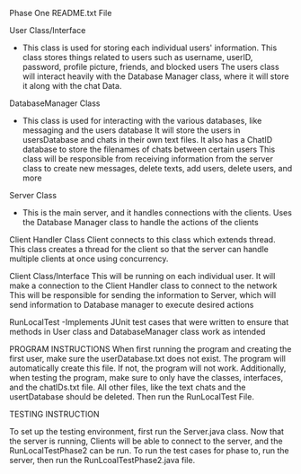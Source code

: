 Phase One README.txt File

User Class/Interface
- This class is used for storing each individual users' information.
  This class stores things related to users such as username, userID, password, profile picture, friends, and blocked users
  The users class will interact heavily with the Database Manager class, where it will store it along with the chat Data.

DatabaseManager Class
- This class is used for interacting with the various databases, like messaging and the users database
  It will store the users in usersDatabase and chats in their own text files.
  It also has a ChatID database to store the filenames of chats between certain users
  This class will be responsible from receiving information from the server class to create new messages, delete texts, add users, delete users, and more

Server Class
-  This is the main server, and it handles connections with the clients.
   Uses the Database Manager class to handle the actions of the clients

Client Handler Class
Client connects to this class which extends thread.
This class creates a thread for the client so that the server can handle multiple clients at once using concurrency.

Client Class/Interface
This will be running on each individual user. It will make a connection to the Client Handler class to connect to the network
This will be responsible for sending the information to Server, which will send information to Database manager to execute desired actions

RunLocalTest
-Implements JUnit test cases that were written to ensure that methods in User class and DatabaseManager class work as intended

PROGRAM INSTRUCTIONS
When first running the program and creating the first user, make sure the userDatabase.txt does not exist.
The program will automatically create this file.
If not, the program will not work.
Additionally, when testing the program, make sure to only have the classes, interfaces, and the chatIDs.txt file. All other files, like the text chats and the usertDatabase should be deleted.
Then run the RunLocalTest File.

TESTING INSTRUCTION

To set up the testing environment, first run the Server.java class.
Now that the server is running, Clients will be able to connect to the server, and the RunLocalTestPhase2 can be run.
To run the test cases for phase to, run the server, then run the RunLcoalTestPhase2.java file.









